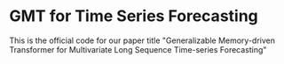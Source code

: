 # GMT for Time Series Forecasting
 This is the official code for our paper title "Generalizable Memory-driven Transformer for Multivariate Long Sequence Time-series Forecasting"
